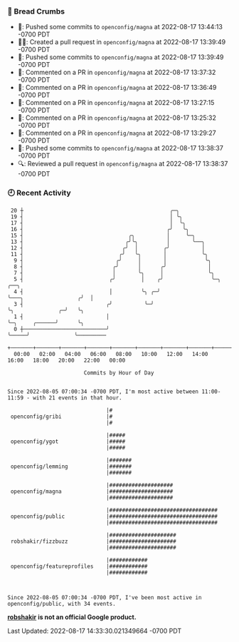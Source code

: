### 🍞 Bread Crumbs

 * 🚢: Pushed some commits to `openconfig/magna` at 2022-08-17 13:44:13 -0700 PDT
 * ✍🏼: Created a pull request in `openconfig/magna` at 2022-08-17 13:39:49 -0700 PDT
 * 🚢: Pushed some commits to `openconfig/magna` at 2022-08-17 13:39:49 -0700 PDT
 * 💬: Commented on a PR in  `openconfig/magna` at 2022-08-17 13:37:32 -0700 PDT
 * 💬: Commented on a PR in  `openconfig/magna` at 2022-08-17 13:36:49 -0700 PDT
 * 💬: Commented on a PR in  `openconfig/magna` at 2022-08-17 13:27:15 -0700 PDT
 * 💬: Commented on a PR in  `openconfig/magna` at 2022-08-17 13:25:32 -0700 PDT
 * 💬: Commented on a PR in  `openconfig/magna` at 2022-08-17 13:29:27 -0700 PDT
 * 🚢: Pushed some commits to `openconfig/magna` at 2022-08-17 13:38:37 -0700 PDT
 * 🔍: Reviewed a pull request in  `openconfig/magna` at 2022-08-17 13:38:37 -0700 PDT

### 🕘 Recent Activity
```
 20 ┼                                              ╭─╮
 19 ┤                                              │ ╰╮
 17 ┤                                              │  ╰╮
 16 ┤                                             ╭╯   ╰╮
 15 ┤                                 ╭╮          │     ╰─╮
 13 ┤                                ╭╯╰╮         │       ╰──╮
 12 ┤                               ╭╯  │        ╭╯          │
 11 ┤                              ╭╯   ╰╮       │           ╰╮
  9 ┤                             ╭╯     │       │            ╰╮
  8 ┤                            ╭╯      │      ╭╯             │
  7 ┤                            │       ╰╮     │              ╰╮
  5 ┤                           ╭╯        │    ╭╯               ╰─╮                      ╭──╮
  4 ┤                           │         ╰╮ ╭─╯                  ╰───╮                 ╭╯  │
  3 ┤                          ╭╯          ╰─╯                        ╰╮              ╭─╯   ╰╮
  1 ┤                          │                                       ╰─╮     ╭──────╯      ╰╮
  0 ┼──────────────────────────╯                                         ╰─────╯              ╰─────────
    +───────+───────+───────+───────+───────+───────+───────+───────+───────+───────+───────+───────+────
  00:00   02:00   04:00   06:00   08:00   10:00   12:00   14:00   16:00   18:00   20:00   22:00   00:00   

						Commits by Hour of Day


Since 2022-08-05 07:00:34 -0700 PDT, I'm most active between 11:00-11:59 - with 21 events in that hour.

```



```
                               |#
 openconfig/gribi              |#
                               |#

                               |#####
 openconfig/ygot               |#####
                               |#####

                               |#######
 openconfig/lemming            |#######
                               |#######

                               |####################
 openconfig/magna              |####################
                               |####################

                               |##################################
 openconfig/public             |##################################
                               |##################################

                               |#####################
 robshakir/fizzbuzz            |#####################
                               |#####################

                               |############
 openconfig/featureprofiles    |############
                               |############



Since 2022-08-05 07:00:34 -0700 PDT, I've been most active in openconfig/public, with 34 events.

```
**[robshakir](mailto:robjs@google.com) is not an official Google product.**  


Last Updated: 2022-08-17 14:33:30.021349664 -0700 PDT
